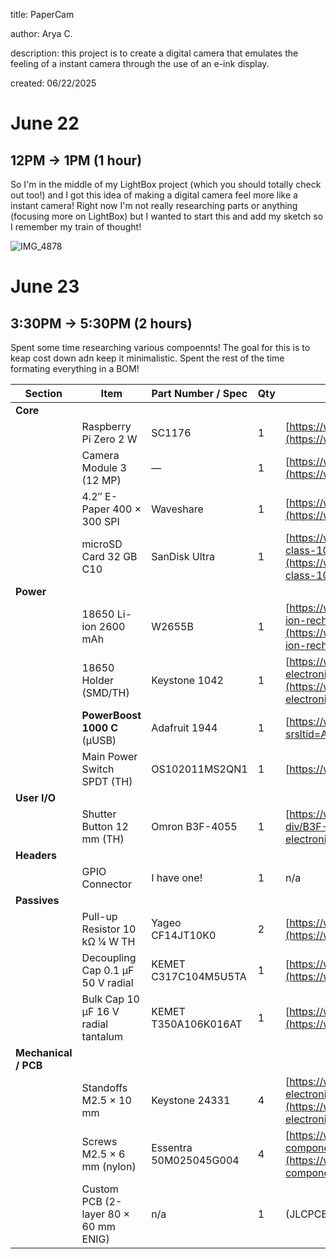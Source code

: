 title: PaperCam

author: Arya C.

description: this project is to create a digital camera that emulates the feeling of a instant camera through the use of an e-ink display.

created: 06/22/2025


# June 22

## 12PM -> 1PM (1 hour)
So I'm in the middle of my LightBox project (which you should totally check out too!) and I got this idea of making a digital camera feel more like a instant camera! Right now I'm not really researching parts or anything (focusing more on LightBox) but I wanted to start this and add my sketch so I remember my train of thought!

![IMG_4878](https://github.com/user-attachments/assets/3b7688c1-9b4d-46a6-84b0-40c486144ab1)


# June 23

## 3:30PM -> 5:30PM (2 hours)

Spent some time researching various compoennts! The goal for this is to keap cost down adn keep it minimalistic. Spent the rest of the time formating everything in a BOM!

| Section              | Item                                 | Part Number / Spec              | Qty | Buy Link                                                                                                                                                                                                                                                     |
| -------------------- | ------------------------------------ | ------------------------------- | --- | ------------------------------------------------------------------------------------------------------------------------------------------------------------------------------------------------------------------------------------------------------------ |
| **Core**             |                                      |                                 |     |                                                                                                                                                                                                                                                              |
|                      | Raspberry Pi Zero 2 W                | SC1176                          | 1   | [https://www.microcenter.com/product/643085/raspberry-pi-zero-2-w](https://www.microcenter.com/product/643085/raspberry-pi-zero-2-w)                                                                                                                         |
|                      | Camera Module 3 (12 MP)              | —                               | 1   | [https://www.microcenter.com/product/662016/raspberry-pi-camera-3](https://www.microcenter.com/product/662016/raspberry-pi-camera-3)                                                                                                                         |
|                      | 4.2″ E-Paper 400 × 300 SPI           | Waveshare                       | 1   | [https://www.amazon.com/dp/B074NR1SW2](https://www.amazon.com/dp/B074NR1SW2)                                                                                                                                                                                 |
|                      | microSD Card 32 GB C10               | SanDisk Ultra                   | 1   | [https://www.microcenter.com/product/675332/sandisk-32gb-ultra-microsdxc-class-10-u1-a1-flash-memory-card-with-adapter-2-pack](https://www.microcenter.com/product/675332/sandisk-32gb-ultra-microsdxc-class-10-u1-a1-flash-memory-card-with-adapter-2-pack) |
| **Power**            |                                      |                                 |     |                                                                                                                                                                                                                                                              |
|                      | 18650 Li-ion 2600 mAh                | W2655B                          | 1   | [https://www.microcenter.com/product/659302/performance-tools-18650-li-ion-recharge-battery](https://www.microcenter.com/product/659302/performance-tools-18650-li-ion-recharge-battery)                                                                     |
|                      | 18650 Holder (SMD/TH)                | Keystone 1042                   | 1   | [https://www.digikey.com/en/products/detail/keystone-electronics/1042/2745668](https://www.digikey.com/en/products/detail/keystone-electronics/1042/2745668)                                                                                                 |
|                      | **PowerBoost 1000 C** (µUSB)          | Adafruit 1944                   | 1   | [https://www.adafruit.com/product/2465?srsltid=AfmBOop7pYqBCCEfueczVoFC1WawLn-4JDxrWe6MvBLNL__PzA9LbI22)                                                                                                                                                                               |
|                      | Main Power Switch SPDT (TH)          | OS102011MS2QN1                  | 1   | [https://www.adafruit.com/product/805](https://www.adafruit.com/product/805)                                                                                                                 |
| **User I/O**         |                                      |                                 |     |                                                                                                                                                                                                                                                              |
|                      | Shutter Button 12 mm (TH)            | Omron B3F-4055                  | 1   | [https://www.digikey.com/en/products/detail/omron-electronics-inc-emc-div/B3F-4055/31799](https://www.digikey.com/en/products/detail/omron-electronics-inc-emc-div/B3F-4055/31799)                                                                           |
| **Headers**          |                                      |                                 |     |                                                                                                                                                                                                                                                              |
|                      | GPIO Connector                       | I have one! | 1   | n/a                                                                                                                                                                                                                                                           |
| **Passives**         |                                      |                                 |     |                                                                                                                                                                                                                                                              |
|                      | Pull-up Resistor 10 kΩ ¼ W TH        | Yageo CF14JT10K0                | 2   | [https://www.digikey.com/en/products/detail/yageo/CF14JT10K0/732458](https://www.digikey.com/en/products/detail/yageo/CF14JT10K0/732458)                                                                                                                     |
|                      | Decoupling Cap 0.1 µF 50 V radial    | KEMET C317C104M5U5TA            | 1   | [https://www.digikey.com/en/products/detail/kemet/C317C104M5U5TA/1816789](https://www.digikey.com/en/products/detail/kemet/C317C104M5U5TA/1816789)                                                                                                           |
|                      | Bulk Cap 10 µF 16 V radial tantalum  | KEMET T350A106K016AT            | 1   | [https://www.digikey.com/en/products/detail/kemet/T350A106K016AT/861299](https://www.digikey.com/en/products/detail/kemet/T350A106K016AT/861299)                                                                                                             |
| **Mechanical / PCB** |                                      |                                 |     |                                                                                                                                                                                                                                                              |
|                      | Standoffs M2.5 × 10 mm               | Keystone 24331                  | 4   | [https://www.digikey.com/en/products/detail/keystone-electronics/24331/1532906](https://www.digikey.com/en/products/detail/keystone-electronics/24331/1532906)                                                                                               |
|                      | Screws M2.5 × 6 mm (nylon)           | Essentra 50M025045G004          | 4   | [https://www.digikey.com/en/products/detail/essentra-components/50M025045G004/11638842](https://www.digikey.com/en/products/detail/essentra-components/50M025045G004/11638842)                                                                               |
|                      | Custom PCB (2-layer 80 × 60 mm ENIG) | n/a                             | 1   | (JLCPCB / PCBWay whichever is cheaper)                                                                                                                                                                                                                                            |
